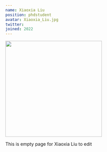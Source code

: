 ```yaml
---
name: Xiaoxia Liu
position: phdstudent
avatar: Xiaoxia_Liu.jpg
twitter:
joined: 2022
---
```


<img width="300" src="{{site.baseurl}}/images/people/{{page.avatar}}" data-action="zoom">

This is empty page for Xiaoxia Liu to edit
